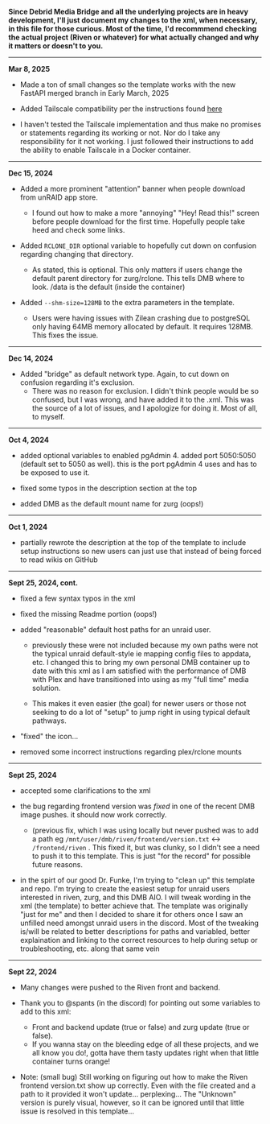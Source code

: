 **Since Debrid Media Bridge and all the underlying projects are in heavy development, I'll just document my changes to the xml, when necessary, in this file for those curious. Most of the time, I'd recommmend checking the actual project (Riven or whatever) for what actually changed and why it matters or doesn't to you.**

---

**Mar 8, 2025**

- Made a ton of small changes so the template works with the new FastAPI merged branch in Early March, 2025

- Added Tailscale compatibility per the instructions found [here](https://docs.unraid.net/unraid-os/manual/security/tailscale/#install-tailscale-in-a-docker-container)

- I haven't tested the Tailscale implementation and thus make no promises or statements regarding its working or not. Nor do I take any responsibility for it not working. I just followed their instructions to add the ability to enable Tailscale in a Docker container.

---

**Dec 15, 2024**

- Added a more prominent "attention" banner when people download from unRAID app store.
  - I found out how to make a more "annoying" "Hey! Read this!" screen before people download for the first time. Hopefully people take heed and check some links.

- Added ```RCLONE_DIR``` optional variable to hopefully cut down on confusion regarding changing that directory.
  - As stated, this is optional. This only matters if users change the default parent directory for zurg/rclone. This tells DMB where to look. /data is the default (inside the container)

- Added ```--shm-size=128MB``` to the extra parameters in the template.
  - Users were having issues with Zilean crashing due to postgreSQL only having 64MB memory allocated by default. It requires 128MB. This fixes the issue.

---

**Dec 14, 2024**

- Added "bridge" as default network type. Again, to cut down on confusion regarding it's exclusion.
  - There was no reason for exclusion. I didn't think people would be so confused, but I was wrong, and have added it to the .xml. This was the source of a lot of issues, and I apologize for doing it. Most of all, to myself.

---

**Oct 4, 2024**

- added optional variables to enabled pgAdmin 4. added port 5050:5050 (default set to 5050 as well). this is the port pgAdmin 4 uses and has to be exposed to use it. 

- fixed some typos in the description section at the top

- added DMB as the default mount name for zurg (oops!)

---

**Oct 1, 2024**

- partially rewrote the description at the top of the template to include setup instructions so new users can just use that instead of being forced to read wikis on GitHub

---

**Sept 25, 2024, cont.**

- fixed a few syntax typos in the xml

- fixed the missing Readme portion (oops!)

- added "reasonable" default host paths for an unraid user.
  - previously these were not included because my own paths were not the typical unraid default-style ie mapping config files to appdata, etc. I changed this to bring my own personal DMB container up to date with this xml as I am satisfied with the performance of DMB with Plex and have transitioned into using as my "full time" media solution.
    
  - This makes it even easier (the goal) for newer users or those not seeking to do a lot of "setup" to jump right in using typical default pathways.
 
- "fixed" the icon...

- removed some incorrect instructions regarding plex/rclone mounts

---

**Sept 25, 2024**

- accepted some clarifications to the xml

- the bug regarding frontend version was *fixed* in one of the recent DMB image pushes. it should now work correctly.
  - (previous fix, which I was using locally but never pushed was to add a path eg ```/mnt/user/dmb/riven/frontend/version.txt``` <-> ```/frontend/riven``` . This fixed it, but was clunky, so I didn't see a need to push it to this template. This is just "for the record" for possible future reasons.

- in the spirt of our good Dr. Funke, I'm trying to "clean up" this template and repo. I'm trying to create the easiest setup for unraid users interested in riven, zurg, and this DMB AIO. I will tweak wording in the xml (the template) to better achieve that. The template was originally "just for me" and then I decided to share it for others once I saw an unfilled need amongst unraid users in the discord. Most of the tweaking is/will be related to better descriptions for paths and variabled, better explaination and linking to the correct resources to help during setup or troubleshooting, etc. along that same vein

---

**Sept 22, 2024**

- Many changes were pushed to the Riven front and backend.

- Thank you to @spants (in the discord) for pointing out some variables to add to this xml:
  - Front and backend update (true or false) and zurg update (true or false).
  - If you wanna stay on the bleeding edge of all these projects, and we all know you do!, gotta have them tasty updates right when that little container turns orange!

- Note: (small bug) Still working on figuring out how to make the Riven frontend version.txt show up correctly. Even with the file created and a path to it provided it won't update... perplexing...
The "Unknown" version is purely visual, however, so it can be ignored until that little issue is resolved in this template...
